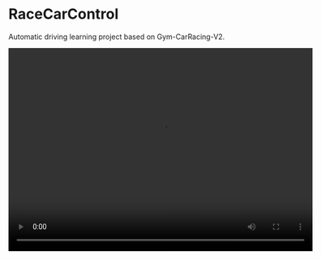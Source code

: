 # RaceCarControl
Automatic driving learning project based on Gym-CarRacing-V2.

<video src="https://github.com/szy-caiji/RaceCarControl/blob/master/videos/mpc.mp4" controls="controls" width="600" height="400">！</video>
